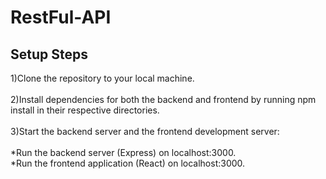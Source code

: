 # RestFul-API


<h2>Setup Steps</h2>

1)Clone the repository to your local machine.<br><br>
2)Install dependencies for both the backend and frontend by running npm install in their respective directories.<br><br>
3)Start the backend server and the frontend development server:<br><br>
*Run the backend server (Express) on localhost:3000.<br>
*Run the frontend application (React) on localhost:3000.
